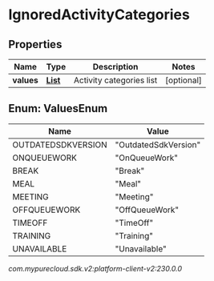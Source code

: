 # IgnoredActivityCategories


## Properties

| Name | Type | Description | Notes |
| ------------ | ------------- | ------------- | ------------- |
| **values** | [**List<ValuesEnum>**](#Enum--ValuesEnum) | Activity categories list |  [optional] |


## Enum: ValuesEnum

| Name | Value |
| ---- | ----- |
| OUTDATEDSDKVERSION | &quot;OutdatedSdkVersion&quot; |
| ONQUEUEWORK | &quot;OnQueueWork&quot; |
| BREAK | &quot;Break&quot; |
| MEAL | &quot;Meal&quot; |
| MEETING | &quot;Meeting&quot; |
| OFFQUEUEWORK | &quot;OffQueueWork&quot; |
| TIMEOFF | &quot;TimeOff&quot; |
| TRAINING | &quot;Training&quot; |
| UNAVAILABLE | &quot;Unavailable&quot; |




_com.mypurecloud.sdk.v2:platform-client-v2:230.0.0_
